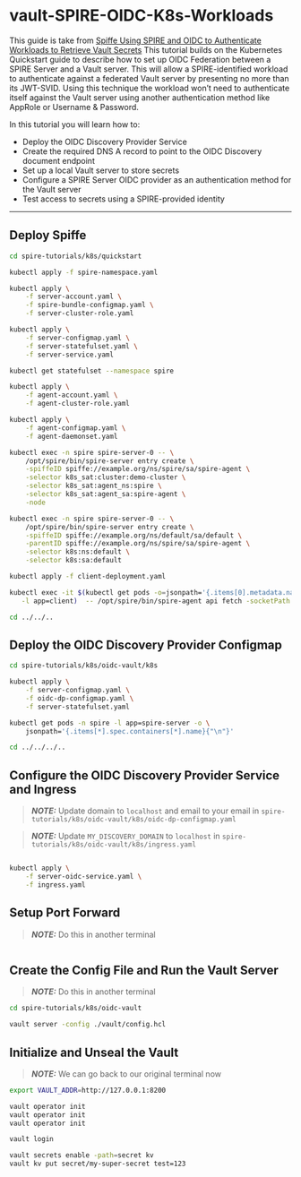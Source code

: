 # vault-SPIRE-OIDC-K8s-Workloads
This guide is take from [Spiffe Using SPIRE and OIDC to Authenticate Workloads to Retrieve Vault Secrets](https://spiffe.io/docs/latest/keyless/vault/readme/)
This tutorial builds on the Kubernetes Quickstart guide to describe how to set up OIDC Federation between a SPIRE Server and a Vault server. This will allow a SPIRE-identified workload to authenticate against a federated Vault server by presenting no more than its JWT-SVID. Using this technique the workload won’t need to authenticate itself against the Vault server using another authentication method like AppRole or Username & Password.

In this tutorial you will learn how to:

* Deploy the OIDC Discovery Provider Service
* Create the required DNS A record to point to the OIDC Discovery document endpoint
* Set up a local Vault server to store secrets
* Configure a SPIRE Server OIDC provider as an authentication method for the Vault server
* Test access to secrets using a SPIRE-provided identity
---

## Deploy Spiffe
```bash
cd spire-tutorials/k8s/quickstart 

kubectl apply -f spire-namespace.yaml

kubectl apply \
    -f server-account.yaml \
    -f spire-bundle-configmap.yaml \
    -f server-cluster-role.yaml

kubectl apply \
    -f server-configmap.yaml \
    -f server-statefulset.yaml \
    -f server-service.yaml

kubectl get statefulset --namespace spire

kubectl apply \
    -f agent-account.yaml \
    -f agent-cluster-role.yaml

kubectl apply \
    -f agent-configmap.yaml \
    -f agent-daemonset.yaml

kubectl exec -n spire spire-server-0 -- \
    /opt/spire/bin/spire-server entry create \
    -spiffeID spiffe://example.org/ns/spire/sa/spire-agent \
    -selector k8s_sat:cluster:demo-cluster \
    -selector k8s_sat:agent_ns:spire \
    -selector k8s_sat:agent_sa:spire-agent \
    -node

kubectl exec -n spire spire-server-0 -- \
    /opt/spire/bin/spire-server entry create \
    -spiffeID spiffe://example.org/ns/default/sa/default \
    -parentID spiffe://example.org/ns/spire/sa/spire-agent \
    -selector k8s:ns:default \
    -selector k8s:sa:default

kubectl apply -f client-deployment.yaml

kubectl exec -it $(kubectl get pods -o=jsonpath='{.items[0].metadata.name}' \
   -l app=client)  -- /opt/spire/bin/spire-agent api fetch -socketPath /run/spire/sockets/agent.sock

cd ../../..
```

## Deploy the OIDC Discovery Provider Configmap

```bash
cd spire-tutorials/k8s/oidc-vault/k8s

kubectl apply \
    -f server-configmap.yaml \
    -f oidc-dp-configmap.yaml \
    -f server-statefulset.yaml

kubectl get pods -n spire -l app=spire-server -o \
    jsonpath='{.items[*].spec.containers[*].name}{"\n"}'

cd ../../../..
```

## Configure the OIDC Discovery Provider Service and Ingress
> **_NOTE:_**  Update domain to `localhost` and email to your email in `spire-tutorials/k8s/oidc-vault/k8s/oidc-dp-configmap.yaml`

> **_NOTE:_**  Update `MY_DISCOVERY_DOMAIN` to `localhost` in `spire-tutorials/k8s/oidc-vault/k8s/ingress.yaml`

```bash

kubectl apply \
    -f server-oidc-service.yaml \
    -f ingress.yaml 
```

## Setup Port Forward
> **_NOTE:_** Do this in another terminal
```bash

```

## Create the Config File and Run the Vault Server
> **_NOTE:_** Do this in another terminal

```bash
cd spire-tutorials/k8s/oidc-vault

vault server -config ./vault/config.hcl
```

## Initialize and Unseal the Vault
> **_NOTE:_** We can go back to our original terminal now
```bash
export VAULT_ADDR=http://127.0.0.1:8200

vault operator init
vault operator init
vault operator init

vault login

vault secrets enable -path=secret kv
vault kv put secret/my-super-secret test=123
```